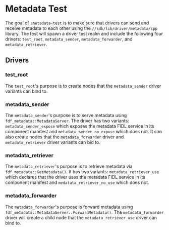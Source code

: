 # Metadata Test
The goal of `:metadata-test` is to make sure that drivers can send and
receive metadata to each other using the `//sdk/lib/driver/metadata/cpp`
library. The test will spawn a driver test realm and include the following four
drivers: `test_root`, `metadata_sender`, `metadata_forwarder`, and
`metadata_retriever`.

## Drivers
### test_root
The `test_root`'s purpose is to create nodes that the `metadata_sender` driver
variants can bind to.

### metadata_sender
The `metadata_sender`'s purpose is to serve metadata using
`fdf_metadata::MetadataServer`. The driver has two variants:
`metadata_sender_expose` which exposes the metadata FIDL service in its
component manifest and `metadata_sender_no_expose` which does not. It can also
create nodes that the `metadata_forwarder` driver and `metadata_retriever`
driver variants can bid to.

### metadata_retriever
The `metadata_retriever`'s purpose is to retrieve metadata via
`fdf_metadata::GetMetadata()`. It has two variants: `metadata_retriever_use`
which declares that the driver uses the metadata FIDL service in its component
manifest and `medatata_retriever_no_use` which does not.

### metadata_forwarder
The `metadata_forwarder`'s purpose is forward metadata using
`fdf_metadata::MetadataServer::ForwardMetadata()`. The `metadata_forwarder`
driver will create a child node that the `metadata_retriever_use` driver can
bind to.

